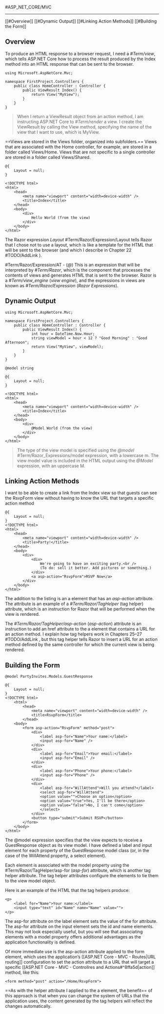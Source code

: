 #ASP_NET_CORE/MVC

---

[[#Overview]]
[[#Dynamic Output]]
[[#Linking Action Methods]]
[[#Building the Form]]

## Overview

To produce an HTML response to a browser request, I need a _#Term/view_, which tells ASP.NET Core how to process the result
produced by the Index method into an HTML response that can be sent to the browser.

```
using Microsoft.AspNetCore.Mvc;

namespace FirstProject.Controllers {
	public class HomeController : Controller {
		public ViewResult Index() {
			return View("MyView");
		}
	}
}
```

> When I return a ViewResult object from an action method, I am instructing ASP.NET Core to _#Term/render_ a
view. I create the ViewResult by calling the View method, specifying the name of the view that I want to use,
which is MyView.

==Views are stored in the Views folder, organized into subfolders.==
Views that are associated with the Home controller, for example, are stored in a folder called Views/Home.
Views that are not specific to a single controller are stored in a folder called Views/Shared.

```
@{
	Layout = null;
}

<!DOCTYPE html>
<html>
	<head>
		<meta name="viewport" content="width=device-width" />
		<title>Index</title>
	</head>
	<body>
		<div>
			Hello World (from the view)
		</div>
	</body>
</html>
```

The Razor expression _Layout_ #Term/Razor/Expression/Layout tells Razor that I chose not to use a layout, which is like a template
for the HTML that will be sent to the browser (and which I describe in Chapter 22 #TODO/AddLink ).

#Term/Razor/Expression/AT - (_@_) This is an expression that will be interpreted by _#Term/Razor_, which is the component that processes the
contents of views and generates HTML that is sent to the browser. Razor is a _#Term/view_engine_ (_view engine_), and the expressions
in views are known as _#Term/Razor/Expression_ (_Razor Expressions_).

## Dynamic Output

```
using Microsoft.AspNetCore.Mvc;

namespace FirstProject.Controllers {
	public class HomeController : Controller {
		public ViewResult Index() {
			int hour = DateTime.Now.Hour;
			string viewModel = hour < 12 ? "Good Morning" : "Good Afternoon";
			return View("MyView", viewModel);
		}
	}
}
```
```
@model string

@{
	Layout = null;
}

<!DOCTYPE html>
<html>
	<head>
		<meta name="viewport" content="width=device-width" />
		<title>Index</title>
	</head>
	<body>
		<div>
			@Model World (from the view)
		</div>
	</body>
</html>
```

>The type of the view model is specified using the _@model_ #Term/Razor_Expressions/model expression, with a lowercase m. 
The view model value is included in the HTML output using the _@Model_ expression, with an uppercase M.

## Linking Action Methods

I want to be able to create a link from the Index view so that guests can see the RsvpForm view without having
to know the URL that targets a specific action method

```
@{
	Layout = null;
}
<!DOCTYPE html>
<html>
	<head>
		<meta name="viewport" content="width=device-width" />
		<title>Party!</title>
	</head>
	<body>
		<div>
			<div>
				We're going to have an exciting party.<br />
				(To do: sell it better. Add pictures or something.)
			</div>
			<a asp-action="RsvpForm">RSVP Now</a>
		</div>
	</body>
</html>
```

The addition to the listing is an a element that has an _asp-action_ attribute. The attribute is an example
of a _#Term/Razor/TagHelper_ (tag helper) attribute, which is an instruction for Razor that will be performed when the view is rendered.

The _#Term/Razor/TagHelper/asp-action_ (_asp-action_) attribute is an instruction to add an href attribute to the a element that contains a URL for
an action method. I explain how tag helpers work in Chapters 25–27 #TODO/AddLink , but this tag helper tells Razor to insert a
URL for an action method defined by the same controller for which the current view is being rendered.

## Building the Form

```
@model PartyInvites.Models.GuestResponse

@{
	Layout = null;
}
<!DOCTYPE html>
	<html>
		<head>
			<meta name="viewport" content="width=device-width" />
			<title>RsvpForm</title>
		</head>
	<body>
		<form asp-action="RsvpForm" method="post">
			<div>
				<label asp-for="Name">Your name:</label>
				<input asp-for="Name" />
			</div>
			<div>
				<label asp-for="Email">Your email:</label>
				<input asp-for="Email" />
			</div>
			<div>
				<label asp-for="Phone">Your phone:</label>
				<input asp-for="Phone" />
			</div>
			<div>
				<label asp-for="WillAttend">Will you attend?</label>
				<select asp-for="WillAttend">
				<option value="">Choose an option</option>
				<option value="true">Yes, I'll be there</option>
				<option value="false">No, I can't come</option>
				</select>
			</div>
			<button type="submit">Submit RSVP</button>
		</form>
	</body>
</html>
```

The @model expression specifies that the view expects to receive a GuestResponse object as its view
model. I have defined a label and input element for each property of the GuestResponse model class (or, in
the case of the WillAttend property, a select element). 

Each element is associated with the model property using the #Term/Razor/TagHelper/asp-for  (_asp-for_) attribute, which is another tag helper attribute. 
The tag helper attributes configure the elements to tie them to the view model object. 

Here is an example of the HTML that the tag helpers produce:
```
<p>
	<label for="Name">Your name:</label>
	<input type="text" id="Name" name="Name" value="">
</p>
```

The asp-for attribute on the label element sets the value of the for attribute. The asp-for attribute on
the input element sets the id and name elements. This may not look especially useful, but you will see that
associating elements with a model property offers additional advantages as the application functionality is defined.

Of more immediate use is the asp-action attribute applied to the form element, which uses the application’s
[[ASP.NET Core - MVC - Routes|URL routing]] configuration to set the action attribute to a URL that will target a specific [[ASP.NET Core - MVC - Controllres and Actions#^8ffa5d|action]] method, like this:
```
<form method="post" action="/Home/RsvpForm">
```

==As with the helper attribute I applied to the a element, the benefit== of this approach is that when you can
change the system of URLs that the application uses, the content generated by the tag helpers will reflect the
changes automatically.